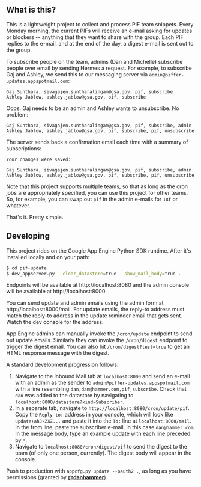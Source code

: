 ## What is this?

This is a lightweight project to collect and process PIF team snippets.  Every Monday morning, the current PIFs will receive an e-mail asking for updates or blockers -- anything that they want to share with the group.  Each PIF replies to the e-mail, and at the end of the day, a digest e-mail is sent out to the group.

To subscribe people on the team, admins (Dan and Michelle) subscribe people over email by sending Hermes a request. For example, to subscribe Gaj and Ashley, we send this to our messaging server via `admin@piffer-updates.appspotmail.com`:

```
Gaj Sunthara, sivagajen.suntharalingam@gsa.gov, pif, subscribe
Ashley Jablow, ashley.jablow@gsa.gov, pif, subscribe
```

Oops. Gaj needs to be an admin and Ashley wants to unsubscribe. No problem:

```
Gaj Sunthara, sivagajen.suntharalingam@gsa.gov, pif, subscribe, admin
Ashley Jablow, ashley.jablow@gsa.gov, pif, subscribe, pif, unsubscribe
```

The server sends back a confirmation email each time with a summary of subscriptions:

```
Your changes were saved:

Gaj Sunthara, sivagajen.suntharalingam@gsa.gov, pif, subscribe, admin
Ashley Jablow, ashley.jablow@gsa.gov, pif, subscribe, pif, unsubscribe
```

Note that this project supports multiple teams, so that as long as the cron jobs are appropriately specified, you can use this project for other teams.  So, for example, you can swap out `pif` in the admin e-mails for `18f` or whatever.

That's it. Pretty simple. 

## Developing

This project rides on the Google App Engine Python SDK runtime. After it's installed locally and on your path:

```bash
$ cd pif-update
$ dev_appserver.py --clear_datastore=true --show_mail_body=true .
```

Endpoints will be available at http://localhost:8080 and the admin console will be available at http://localhost:8000. 

You can send update and admin emails using the admin form at http://localhost:8000/mail. For update emails, the reply-to address must match the reply-to address in the update reminder email that gets sent. Watch the dev console for the address.

App Engine admins can manually invoke the `/cron/update` endpoint to send out update emails. Similarly they can invoke the `/cron/digest` endpoint to trigger the digest email. You can also hit `/cron/digest?test=true` to get an HTML response message with the digest.

A standard development progression follows:

1. Navigate to the Inbound Mail tab at `localhost:8000` and send an e-mail with an admin as the sender to `admin@piffer-updates.appspotmail.com` with a line resembling `dan,dan@hammer.com,pif,subscribe`.  Check that `dan` was added to the datastore by navigating to `localhost:8000/datastore?kind=Subscriber`.
2. In a separate tab, navigate to `http://localhost:8080/cron/update/pif`.  Copy the `Reply-to:` address in your console, which will look like `update+ahJkZXZ...` and paste it into the `To:` line at `localhost:8000/mail`.  In the from line, paste the subscriber e-mail, in this case `dan@hammer.com`.  In the message body, type an example update with each line preceded by `*`.  
3. Navigate to `localhost:8080/cron/digest/pif` to send the digest to the team (of only one person, currently).  The digest body will appear in the console.  

Push to production with `appcfg.py update --oauth2 .`, as long as you have permissions (granted by [**@danhammer**](https://github.com/danhammer)).
